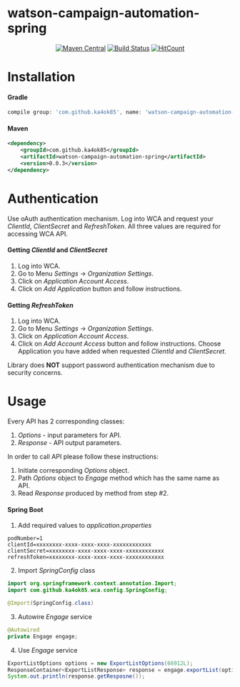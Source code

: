 # watson-campaign-automation-spring

<div align="center">
  
[![Maven Central](https://maven-badges.herokuapp.com/maven-central/com.github.ka4ok85/watson-campaign-automation-spring/badge.svg)](https://maven-badges.herokuapp.com/maven-central/com.github.ka4ok85/watson-campaign-automation-spring)
[![Build Status](https://travis-ci.org/ka4ok85/watson-campaign-automation-spring.svg?branch=master)](https://travis-ci.org/ka4ok85/watson-campaign-automation-spring)
[![HitCount](http://hits.dwyl.io/ka4ok85/watson-campaign-automation-spring.svg)](http://hits.dwyl.io/ka4ok85/watson-campaign-automation-spring)

</div>

# Installation

#### Gradle
```groovy
compile group: 'com.github.ka4ok85', name: 'watson-campaign-automation-spring', version: '0.0.3'
```

#### Maven
```xml
<dependency>
    <groupId>com.github.ka4ok85</groupId>
    <artifactId>watson-campaign-automation-spring</artifactId>
    <version>0.0.3</version>
</dependency>
```

# Authentication
Use oAuth authentication mechanism. Log into WCA and request your *ClientId*, *ClientSecret* and *RefreshToken*. All three values are required for accessing WCA API.

#### Getting *ClientId* and *ClientSecret*
1. Log into WCA.
2. Go to Menu *Settings* -> *Organization Settings*.
3. Click on *Application Account Access*.
4. Click on *Add Application* button and follow instructions.

#### Getting *RefreshToken*
1. Log into WCA.
2. Go to Menu *Settings* -> *Organization Settings*.
3. Click on *Application Account Access*.
4. Click on *Add Account Access* button and follow instructions. Choose Application you have added when requested *ClientId* and *ClientSecret*.


Library does **NOT** support password authentication mechanism due to security concerns.


# Usage
Every API has 2 corresponding classes:
1. *Options* - input parameters for API.
2. *Response* - API output parameters.

In order to call API please follow these instructions:

1. Initiate corresponding *Options* object.
2. Path *Options* object to *Engage* method which has the same name as API.
3. Read *Response* produced by method from step #2.

#### Spring Boot
1. Add required values to *application.properties*
```
podNumber=1
clientId=xxxxxxxx-xxxx-xxxx-xxxx-xxxxxxxxxxxx
clientSecret=xxxxxxxx-xxxx-xxxx-xxxx-xxxxxxxxxxxx
refreshToken=xxxxxxxx-xxxx-xxxx-xxxx-xxxxxxxxxxxx
```

2. Import *SpringConfig* class
```java
import org.springframework.context.annotation.Import;
import com.github.ka4ok85.wca.config.SpringConfig;

@Import(SpringConfig.class)
```

3. Autowire *Engage* service
```java
@Autowired
private Engage engage;
```

4. Use *Engage* service
```java
ExportListOptions options = new ExportListOptions(66912L);
ResponseContainer<ExportListResponse> response = engage.exportList(options);
System.out.println(response.getResposne());
```


